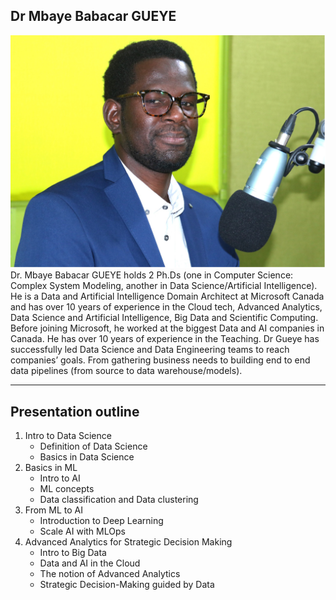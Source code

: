 ## Dr Mbaye Babacar GUEYE

![Dr Mbaye Babacar ](img/mbaye.png)
Dr. Mbaye Babacar GUEYE holds 2 Ph.Ds (one in Computer Science: Complex System Modeling, another in Data Science/Artificial Intelligence).
He is a Data and Artificial Intelligence Domain Architect at Microsoft Canada and has over 10 years of experience in the Cloud tech, Advanced Analytics, Data Science and Artificial Intelligence, Big Data and Scientific Computing.
Before joining Microsoft, he worked at the biggest Data and AI companies in Canada. He has over 10 years of experience in the Teaching. Dr Gueye has successfully led Data Science and Data Engineering teams to reach companies’ goals. From gathering business needs to building end to end data pipelines (from source to data warehouse/models). 

---
## Presentation outline
1. Intro to Data Science
      -  Definition of Data Science
      -  Basics in Data Science
2. Basics in ML
      -  Intro to AI
      -  ML concepts
      -  Data classification and Data clustering
3. From ML to AI
      -  Introduction to Deep Learning
      -  Scale AI with MLOps
4. Advanced Analytics for Strategic Decision Making
      -  Intro to Big Data
      -  Data and AI in the Cloud
      -  The notion of Advanced Analytics
      -  Strategic Decision-Making guided by Data